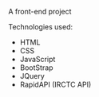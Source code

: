
A front-end project

Technologies used:
- HTML
- CSS
- JavaScript
- BootStrap
- JQuery
- RapidAPI (IRCTC API)
